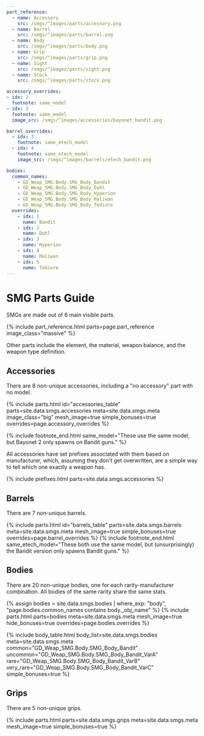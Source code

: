 ```yaml
---
part_reference:
  - name: Accessory
    src: /smgs/^images/parts/accessory.png
  - name: Barrel
    src: /smgs/^images/parts/barrel.png
  - name: Body
    src: /smgs/^images/parts/body.png
  - name: Grip
    src: /smgs/^images/parts/grip.png
  - name: Sight
    src: /smgs/^images/parts/sight.png
  - name: Stock
    src: /smgs/^images/parts/stock.png

accessory_overrides:
- idx: 2
  footnote: same_model
- idx: 3
  footnote: same_model
  image_src: /smgs/^images/accessories/bayonet_bandit.png

barrel_overrides:
  - idx: 3
    footnote: same_etech_model
  - idx: 4
    footnote: same_etech_model
    image_src: /smgs/^images/barrels/etech_bandit.png

bodies:
  common_names:
    - GD_Weap_SMG.Body.SMG_Body_Bandit
    - GD_Weap_SMG.Body.SMG_Body_Dahl
    - GD_Weap_SMG.Body.SMG_Body_Hyperion
    - GD_Weap_SMG.Body.SMG_Body_Maliwan
    - GD_Weap_SMG.Body.SMG_Body_Tediore
  overrides:
    - idx: 1
      name: Bandit
    - idx: 2
      name: Dahl
    - idx: 3
      name: Hyperion
    - idx: 4
      name: Maliwan
    - idx: 5
      name: Tediore
---
```


# SMG Parts Guide
SMGs are made out of 6 main visible parts.

{% include part_reference.html parts=page.part_reference image_class="massive" %}

Other parts include the element, the material, weapon balance, and the weapon type definition.

## Accessories
There are 8 non-unique accessories, including a "no accessory" part with no model.

<style>
#accessories_table img {
    min-height: var(--img-size-standard);
}
#accessories_table > div.part-block {
    padding: revert;
}
</style>
{% include parts.html 
    id="accessories_table"
    parts=site.data.smgs.accessories
    meta=site.data.smgs.meta
    image_class="big"
    mesh_image=true
    simple_bonuses=true
    overrides=page.accessory_overrides
%}

{% include footnote_end.html
    same_model="These use the same model, but Bayonet 2 only spawns on Bandit guns."
%}

All accessories have set prefixes associated with them based on manufacturer, which, assuming they
don't get overwritten, are a simple way to tell which one exactly a weapon has.

{% include prefixes.html parts=site.data.smgs.accessories %}

## Barrels
There are 7 non-unique barrels.

<style>
#barrels_table > div.part-block {
    padding: 0 0.35em;
}
</style>
{% include parts.html
    id="barrels_table"
    parts=site.data.smgs.barrels
    meta=site.data.smgs.meta
    mesh_image=true
    simple_bonuses=true
    overrides=page.barrel_overrides
%}
{% include footnote_end.html
    same_etech_model="These both use the same model, but (unsurprisingly) the Bandit version only spawns Bandit guns."
%}

## Bodies
There are 20 non-unique bodies, one for each rarity-manufacturer combination. All bodies of the
same rarity share the same stats.

{% assign bodies = site.data.smgs.bodies
                   | where_exp: "body", "page.bodies.common_names contains body._obj_name" %}
{% include parts.html
    parts=bodies
    meta=site.data.smgs.meta
    mesh_image=true
    hide_bonuses=true
    overrides=page.bodies.overrides
%}

{% include body_table.html 
    body_list=site.data.smgs.bodies
    meta=site.data.smgs.meta
    common="GD_Weap_SMG.Body.SMG_Body_Bandit"
    uncommon="GD_Weap_SMG.Body.SMG_Body_Bandit_VarA"
    rare="GD_Weap_SMG.Body.SMG_Body_Bandit_VarB"
    very_rare="GD_Weap_SMG.Body.SMG_Body_Bandit_VarC"
    simple_bonuses=true
%}

## Grips
There are 5 non-unique grips.

{% include parts.html 
    parts=site.data.smgs.grips
    meta=site.data.smgs.meta
    mesh_image=true
    simple_bonuses=true
%}

